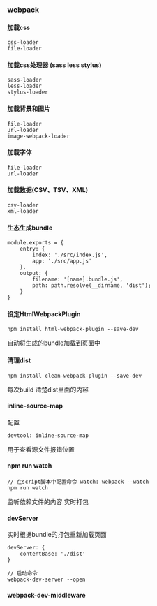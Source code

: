 ### webpack

#### 加载css

```
css-loader
file-loader
```

#### 加载css处理器 (sass less stylus)

```
sass-loader
less-loader
stylus-loader
```

#### 加载背景和图片

```
file-loader
url-loader
image-webpack-loader
```

#### 加载字体

```
file-loader
url-loader
```

#### 加载数据(CSV、TSV、XML)

```
csv-loader
xml-loader
```

#### 生态生成bundle

```
module.exports = {
    entry: {
        index: './src/index.js',
        app: './src/app.js'
    },
    output: {
        filename: '[name].bundle.js',
        path: path.resolve(__dirname, 'dist');
    }
}
```

#### 设定HtmlWebpackPlugin

```
npm install html-webpack-plugin --save-dev
```
自动将生成的bundle加载到页面中


#### 清理dist

```
npm install clean-webpack-plugin --save-dev
```
每次build 清楚dist里面的内容


#### inline-source-map

配置

```
devtool: inline-source-map
```
用于查看源文件报错位置

#### npm run watch

```
// 在script脚本中配置命令 watch: webpack --watch
npm run watch
```

监听依赖文件的内容 实时打包

#### devServer

实时根据bundle的打包重新加载页面

```
devServer: {
    contentBase: './dist'
}

// 启动命令
webpack-dev-server --open
```

#### webpack-dev-middleware

